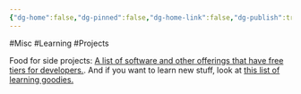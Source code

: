 ```yaml
---
{"dg-home":false,"dg-pinned":false,"dg-home-link":false,"dg-publish":true,"tags":["dgblip"],"created-date":"2019-11-12T00:00:00","disabled rules":["yaml-title","yaml-title-alias","file-name-heading"],"title":"philipp @ 2019-11-12","dg-permalink":"2019/11/12/free-for-dev/","updated-date":"2025-04-30T22:27:35","dg-path":"blips/2019-11-12-free-for-dev.md","permalink":"/2019/11/12/free-for-dev/","dgPassFrontmatter":true}
---
```



#Misc #Learning #Projects

Food for side projects: [A list of software and other offerings that have free
tiers for developers.](https://free-for.dev/). And if you want to learn new
stuff, look at [this list of learning
goodies.](https://goodies.gitbook.io/goodies/)



